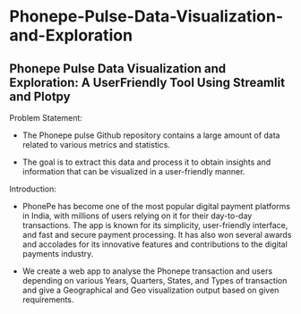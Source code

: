 # Phonepe-Pulse-Data-Visualization-and-Exploration

## Phonepe Pulse Data Visualization and Exploration: A UserFriendly Tool Using Streamlit and Plotpy

Problem Statement: 

* The Phonepe pulse Github repository contains a large amount of data related to various metrics and statistics. 

* The goal is to extract this data and process it to obtain insights and information that can be visualized in a user-friendly manner.

Introduction:

* PhonePe has become one of the most popular digital payment platforms in India, with millions of users relying on it for their day-to-day transactions. The app is known for its simplicity, user-friendly interface, and fast and secure payment processing. It has also won several awards and accolades for its innovative features and contributions to the digital payments industry.

* We create a web app to analyse the Phonepe transaction and users depending on various Years, Quarters, States, and Types of transaction and give a Geographical and Geo visualization output based on given requirements.

